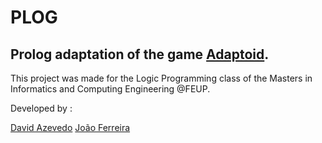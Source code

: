 # PLOG
## Prolog adaptation of the game [Adaptoid](http://www.nestorgames.com/rulebooks/ADAPTOID_EN.pdf).

This project was made for the Logic Programming class of the Masters in Informatics and Computing Engineering @FEUP.

Developed by :

[David Azevedo](https://github.com/PeaceOff)
[João Ferreira](https://github.com/joaocsf)
